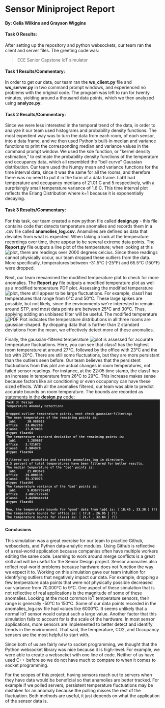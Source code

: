 # Sensor Miniproject Report
#### By: Celia Wilkins and Grayson Wiggins

#### Task 0 Results:
After setting up the repository and python websockets, our team ran the client and server files. The greeting code was:
>ECE Senior Capstone IoT simulator

#### Task 1 Results/Commentary:
In order to get our data, our team ran the __ws_client.py__ file and __ws_server.py__ in two command prompt windows, and experienced no problems with the original code. The program was left to run for twenty minutes, yielding around a thousand data points, which we then analyzed using __analyze.py__. 
#### Task 2 Results/Commentary:
Since we were less interested in the temporal trend of the data, in order to analyze it our team used histograms and probability density functions. The most expedient way was to turn the data from each room, of each sensor, into a data frame, and we then used Python's built-in median and variance functions to print the corresponding median and variance values in the command prompt window. We used the kde function, or "kernel density estimation," to estimate the probability density functions of the temperature and occupancy data, which all resembled the "bell curve" Gaussian distribution. Our team used the Numpy mean and variance functions for the time interval data, since it was the same for all the rooms, and therefore there was no need to put it in the form of a data frame. Lab1 had temperature and occupancy medians of 21.01 C and 5 respectively, with a surprisingly small temperature variance of 1.6 C. This time interval plot reflects the Erlang Distribution where k=1 because it is exponentially decaying. 


#### Task 3 Results/Commentary:
For this task, our team created a new python file called __design.py__ - this file contains code that detects temperature anomalies and records them in a .csv file called __anamolies_log.csv__. Anamolies are defined as data that deviates from what is expected. When taking a look at the temperature recordings over time, there appear to be several extreme data points. The __Report.py__ file outputs a line plot of the temperature; when looking at this ![plot](https://github.com/graysonw15/2020-sensor-miniproject/tree/main/output_plots/Raw_TPlot.png), there are readings over 2000 degrees celcius. Since these readings cannot physically occur, our team dropped these outliers from the data. More specifically, temperatures between -31.5°C (-25°F) and 65.5°C (150°F) were dropped.

Next, our team reexamined the modified temperature plot to check for more anomalies. The __Report.py__ file outputs a modified temperature plot as well as a modified temperature PDF plot. Assessing the modified temperature ![plot](https://github.com/graysonw15/2020-sensor-miniproject/tree/main/output_plots/Modified_TPlot.png), there still appear to be large fluctuations. For example, class1 has temperatures that range from 0°C and 50°C. These large spikes are possible, but not likely, since the environments we're interested in remain around STP, and most data points are between 25°C and 30°C. Thus, applying adding an unbiased filter will be useful. The modified temperature ![PDF Plot](https://github.com/graysonw15/2020-sensor-miniproject/tree/main/output_plots/Modified_PDF.png) indicates the temperature distributions in all three rooms are gaussian-shaped. By dropping data that is further than 2 standard deviations from the mean, we effectively detect more of these anomalies. 

Finally, the gaussian-filtered temperature ![plot](https://github.com/graysonw15/2020-sensor-miniproject/tree/main/output_plots/Gauss_Filter_TPlot.png) is assessed for accurate temperature fluctuations. Here, you can see that class1 has the highest room temperature at around 27°C, followed by the office with 23°C and the lab with 20°C. There are still some fluctuations, but they are more persistant than the outliers seen before. Our team believes that the persistent fluctuations from this plot are actual changes in room temperatures, not failed sensor readings. For instance, at the 22:05 time stamp, the class1 has an increase in temperature from 26°C to 29°C. This increase makes sense because factors like air conditioning or even occupancy can have these sized effects. With all the anomalies filtered, our team was able to predict accurate bounds on room temperature. The bounds are recorded as statements in the __design.py__ code:
![print](https://github.com/graysonw15/2020-sensor-miniproject/blob/main/output_plots/Command_Output.png)

#### Conclusions

This simulation was a great exercise for our team to practice Github, websockets, and Python data-analytic modules. Using Github is reflective of a real-world application because companies often have multiple workers editing the same code. Learning to work around merge conflicts is a great skill and will be useful for the Senior Design project. Sensor anomalies also reflect real-world problems because hardware does not function the way we expect it to. Working on this simulation gave our team intuition for identifying outliers that negatively impact our data. For example, dropping a few temperature data points that were not physically possible decreased our variance from 70,000°C to 9°C. One aspect of these simulation that is not reflective of real applications is the magnitude of some of these anomalies. Looking at the most common IoT temperature sensors, their range is generally -50°C to 150°C. Some of our data points recorded in the anomalies_log.csv file had values like 6000°C. It seems unlikely that a normal IoT sensor would output such a large value. Another factor that this simulation fails to account for is the scale of the hardware. In most sensor applications, more sensors are implemented to better detect and identify trends in the environment. That said, the temperature, CO2, and Occupancy sensors are the most helpful to start with.

Since both of us are fairly new to socket programming, we thought that the Python websocket library was nice because it is high-level. For example, we were able to create a websocket with one line of code. Neither of us have used C++ before so we do not have much to compare to when it comes to socket programming.

For the scopes of this project, having sensors reach out to servers when they have data would be beneficial so that anamolies are better tracked. For example if we polled servers, persistent temperature fluctuations may be mistaken for an anomaly because the polling misses the rest of the fluctuation. Both methods are useful, it just depends on what the application of the sensor data is.



